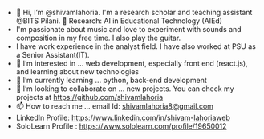 - 👋 Hi, I’m @shivamlahoria. I'm a research scholar and teaching assistant @BITS Pilani.  🌱 Research: AI in Educational Technology (AIEd)
- I'm passionate about music and love to experiment with sounds and composition in my free time. I also play the guitar.
- I have work experience in the analyst field. I have also worked at PSU as a Senior Assistant(IT).
- 👀 I’m interested in ... web development, especially front end (react.js), and learning about new technologies
- 🌱 I’m currently learning ... python, back-end development
- 💞️ I’m looking to collaborate on ... new projects. You can check my projects at https://github.com/shivamlahoria
- 📫 How to reach me ... email Id: shivamlahoria8@gmail.com
- LinkedIn Profile: https://www.linkedin.com/in/shivam-lahoriaweb
- SoloLearn Profile : https://www.sololearn.com/profile/19650012


<!---
shivamlahoria/shivamlahoria is a ✨ special ✨ repository because its `README.md` (this file) appears on your GitHub profile.
You can click the Preview link to take a look at your changes.
--->

